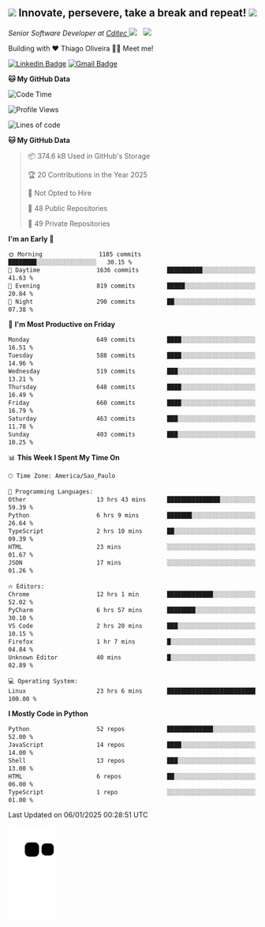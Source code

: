 <h2><img src="https://emojis.slackmojis.com/emojis/images/1531849430/4246/blob-sunglasses.gif?1531849430" width="30"/> Innovate, persevere, take a break and repeat! <img src="https://media.giphy.com/media/12oufCB0MyZ1Go/giphy.gif" width="50"></h2>
<img align='right' src="https://media.giphy.com/media/M9gbBd9nbDrOTu1Mqx/giphy.gif" width="230">
<p><em>Senior Software Developer at <a href="https://www.cditec.com.br/">Cditec
</a><img src="https://media.giphy.com/media/WUlplcMpOCEmTGBtBW/giphy.gif" width="30"> 
</em></p>



Building with ❤️ Thiago Oliveira 👋🏽 Meet me!

[![Linkedin Badge](https://img.shields.io/badge/-Thiago-blue?style=flat-square&logo=Linkedin&logoColor=white&link=https://www.linkedin.com/in/tgmarinho/)](https://www.linkedin.com/in/thiagoceconelo/) 
[![Gmail Badge](https://img.shields.io/badge/-thiceconelo@gmail.com-c14438?style=flat-square&logo=Gmail&logoColor=white&link=mailto:thiceconelo@gmail.com)](mailto:thiceconelo@gmail.com)

</em></p>

<!-- <span style="height ">
![Anurag's GitHub stats](https://github-readme-stats.vercel.app/api?username=arthurspk&show_icons=true&theme=tokyonight)
</span> -->

**🐱 My GitHub Data** 
<!--START_SECTION:waka-->
![Code Time](http://img.shields.io/badge/Code%20Time-2%2C367%20hrs%2011%20mins-blue)

![Profile Views](http://img.shields.io/badge/Profile%20Views-0-blue)

![Lines of code](https://img.shields.io/badge/From%20Hello%20World%20I%27ve%20Written-5.3%20million%20lines%20of%20code-blue)

**🐱 My GitHub Data** 

> 📦 374.6 kB Used in GitHub's Storage 
 > 
> 🏆 20 Contributions in the Year 2025
 > 
> 🚫 Not Opted to Hire
 > 
> 📜 48 Public Repositories 
 > 
> 🔑 49 Private Repositories 
 > 
**I'm an Early 🐤** 

```text
🌞 Morning                1185 commits        ████████░░░░░░░░░░░░░░░░░   30.15 % 
🌆 Daytime                1636 commits        ██████████░░░░░░░░░░░░░░░   41.63 % 
🌃 Evening                819 commits         █████░░░░░░░░░░░░░░░░░░░░   20.84 % 
🌙 Night                  290 commits         ██░░░░░░░░░░░░░░░░░░░░░░░   07.38 % 
```
📅 **I'm Most Productive on Friday** 

```text
Monday                   649 commits         ████░░░░░░░░░░░░░░░░░░░░░   16.51 % 
Tuesday                  588 commits         ████░░░░░░░░░░░░░░░░░░░░░   14.96 % 
Wednesday                519 commits         ███░░░░░░░░░░░░░░░░░░░░░░   13.21 % 
Thursday                 648 commits         ████░░░░░░░░░░░░░░░░░░░░░   16.49 % 
Friday                   660 commits         ████░░░░░░░░░░░░░░░░░░░░░   16.79 % 
Saturday                 463 commits         ███░░░░░░░░░░░░░░░░░░░░░░   11.78 % 
Sunday                   403 commits         ███░░░░░░░░░░░░░░░░░░░░░░   10.25 % 
```


📊 **This Week I Spent My Time On** 

```text
🕑︎ Time Zone: America/Sao_Paulo

💬 Programming Languages: 
Other                    13 hrs 43 mins      ███████████████░░░░░░░░░░   59.39 % 
Python                   6 hrs 9 mins        ███████░░░░░░░░░░░░░░░░░░   26.64 % 
TypeScript               2 hrs 10 mins       ██░░░░░░░░░░░░░░░░░░░░░░░   09.39 % 
HTML                     23 mins             ░░░░░░░░░░░░░░░░░░░░░░░░░   01.67 % 
JSON                     17 mins             ░░░░░░░░░░░░░░░░░░░░░░░░░   01.26 % 

🔥 Editors: 
Chrome                   12 hrs 1 min        █████████████░░░░░░░░░░░░   52.02 % 
PyCharm                  6 hrs 57 mins       ████████░░░░░░░░░░░░░░░░░   30.10 % 
VS Code                  2 hrs 20 mins       ███░░░░░░░░░░░░░░░░░░░░░░   10.15 % 
Firefox                  1 hr 7 mins         █░░░░░░░░░░░░░░░░░░░░░░░░   04.84 % 
Unknown Editor           40 mins             █░░░░░░░░░░░░░░░░░░░░░░░░   02.89 % 

💻 Operating System: 
Linux                    23 hrs 6 mins       █████████████████████████   100.00 % 
```

**I Mostly Code in Python** 

```text
Python                   52 repos            █████████████░░░░░░░░░░░░   52.00 % 
JavaScript               14 repos            ████░░░░░░░░░░░░░░░░░░░░░   14.00 % 
Shell                    13 repos            ███░░░░░░░░░░░░░░░░░░░░░░   13.00 % 
HTML                     6 repos             ██░░░░░░░░░░░░░░░░░░░░░░░   06.00 % 
TypeScript               1 repo              ░░░░░░░░░░░░░░░░░░░░░░░░░   01.00 % 
```




 Last Updated on 06/01/2025 00:28:51 UTC
<!--END_SECTION:waka-->

![Snake animation](https://github.com/rafaballerini/rafaballerini/blob/output/github-contribution-grid-snake.svg)


<!---
ceconelo/ceconelo is a ✨ special ✨ repository because its `README.md` (this file) appears on your GitHub profile.
You can click the Preview link to take a look at your changes.
--->
